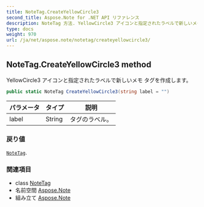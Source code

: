 ```yaml
---
title: NoteTag.CreateYellowCircle3
second_title: Aspose.Note for .NET API リファレンス
description: NoteTag 方法. YellowCircle3 アイコンと指定されたラベルで新しいメモ タグを作成します
type: docs
weight: 970
url: /ja/net/aspose.note/notetag/createyellowcircle3/
---
```

## NoteTag.CreateYellowCircle3 method

YellowCircle3 アイコンと指定されたラベルで新しいメモ タグを作成します。

```csharp
public static NoteTag CreateYellowCircle3(string label = "")
```

| パラメータ | タイプ | 説明 |
| --- | --- | --- |
| label | String | タグのラベル。 |

### 戻り値

[`NoteTag`](../).

### 関連項目

* class [NoteTag](../)
* 名前空間 [Aspose.Note](../../notetag/)
* 組み立て [Aspose.Note](../../../)


